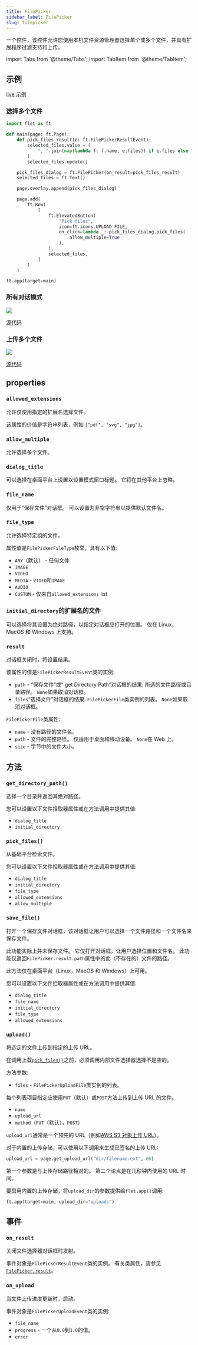 ```yaml
---
title: FilePicker
sidebar_label: FilePicker
slug: filepicker
---
```


一个控件，该控件允许您使用本机文件资源管理器选择单个或多个文件，并具有扩展程序过滤支持和上传。

import Tabs from '@theme/Tabs';
import TabItem from '@theme/TabItem';

## 示例

[live 示例](https://flet-controls-gallery.fly.dev/utility/filepicker)

### 选择多个文件

<Tabs groupId="language">
  <TabItem value="python" label="Python" default>

```python
import flet as ft

def main(page: ft.Page):
    def pick_files_result(e: ft.FilePickerResultEvent):
        selected_files.value = (
            ", ".join(map(lambda f: f.name, e.files)) if e.files else "Cancelled!"
        )
        selected_files.update()

    pick_files_dialog = ft.FilePicker(on_result=pick_files_result)
    selected_files = ft.Text()

    page.overlay.append(pick_files_dialog)

    page.add(
        ft.Row(
            [
                ft.ElevatedButton(
                    "Pick files",
                    icon=ft.icons.UPLOAD_FILE,
                    on_click=lambda _: pick_files_dialog.pick_files(
                        allow_multiple=True
                    ),
                ),
                selected_files,
            ]
        )
    )

ft.app(target=main)
```

  </TabItem>
</Tabs>

### 所有对话模式

<img src="/img/docs/controls/file-picker/file-picker-all-modes-demo.png" className="screenshot-70" />

[源代码](https://github.com/flet-dev/examples/blob/main/python/controls/file-picker/file-picker-all-modes.py)

### 上传多个文件

<img src="/img/docs/controls/file-picker/file-picker-multiple-uploads.png" className="screenshot-40" />

[源代码](https://github.com/flet-dev/examples/blob/main/python/controls/file-picker/file-picker-upload-progress.py)

## properties

### `allowed_extensions`

允许仅使用指定的扩展名选择文件。

该属性的价值是字符串列表，例如 `["pdf", "svg", "jpg"]`。

### `allow_multiple`

允许选择多个文件。

### `dialog_title`

可以选择在桌面平台上设置以设置模式窗口标题。 它将在其他平台上忽略。

### `file_name`

仅用于“保存文件”对话框。 可以设置为非空字符串以提供默认文件名。

### `file_type`

允许选择特定组的文件。

属性值是`FilePickerFileType`枚举，具有以下值:

- `ANY`（默认） - 任何文件
- `IMAGE`
- `VIDEO`
- `MEDIA` - `VIDEO`和`IMAGE`
- `AUDIO`
- `CUSTOM` - 仅来自`allowed_extensions` list

### `initial_directory`的扩展名的文件

可以选择将其设置为绝对路径，以指定对话框应打开的位置。 仅在 Linux，MacOS 和 Windows 上支持。

### `result`

对话框关闭时，将设置结果。

该属性的值是`FilePickerResultEvent`类的实例:

- `path` - “保存文件”或“ get Directory Path”对话框的结果: 所选的文件路径或目录路径。 `None`如果取消对话框。
- `files`“选择文件”对话框的结果: `FilePickerFile`类实例的列表。 `None`如果取消对话框。

`FilePickerFile`类属性:

- `name` - 没有路径的文件名。
- `path` - 文件的完整路径。 仅适用于桌面和移动设备。 `None`在 Web 上。
- `size` - 字节中的文件大小。

## 方法

### `get_directory_path()`

选择一个目录并返回其绝对路径。

您可以设置以下文件拾取器属性或在方法调用中提供其值:

- `dialog_title`
- `initial_directory`

### `pick_files()`

从基础平台检索文件。

您可以设置以下文件拾取器属性或在方法调用中提供其值:

- `dialog_title`
- `initial_directory`
- `file_type`
- `allowed_extensions`
- `allow_multiple`

### `save_file()`

打开一个保存文件对话框，该对话框让用户可以选择一个文件路径和一个文件名来保存文件。

此功能实际上并未保存文件。 它仅打开对话框，让用户选择位置和文件名。 此功能仅返回`FilePicker.result.path`属性中的此（不存在的）文件的路径。

此方法仅在桌面平台（Linux，MacOS 和 Windows）上可用。

您可以设置以下文件拾取器属性或在方法调用中提供其值:

- `dialog_title`
- `file_name`
- `initial_directory`
- `file_type`
- `allowed_extensions`

### `upload()`

将选定的文件上传到指定的上传 URL。

在调用上载[`pick_files()`](#pick_files)之前，必须调用内部文件选择器选择不是空的。

方法参数:

- `files` - `FilePickerUploadFile`类实例的列表。

每个列表项目指定应使用`PUT`（默认）或`POST`方法上传到上传 URL 的文件。

- `name`
- `upload_url`
- `method`（`PUT`（默认），`POST`）

`upload_url`通常是一个预先的 URL（例如[AWS S3 对象上传 URL](https://docs.aws.amazon.com/AmazonS3/latest/userguide/PresignedUrlUploadObject.html)）。

对于内置的上传存储，可以使用以下调用来生成已签名的上传 URL:

```python
upload_url = page.get_upload_url("dir/filename.ext", 60)
```

第一个参数是与上传存储路径相对的。
第二个论点是在几秒钟内使用的 URL 时间。

要启用内置的上传存储，将`upload_dir`的参数提供给`flet.app()`调用:

```python
ft.app(target=main, upload_dir="uploads")
```

## 事件

### `on_result`

关闭文件选择器对话框时发射。

事件对象是`FilePickerResultEvent`类的实例。 有关类属性，请参见[`FilePicker.result`](#result)。

### `on_upload`

当文件上传进度更新时，启动。

事件对象是`FilePickerUploadEvent`类的实例:

- `file_name`
- `progress` - 一个从`0.0`到`1.0`的值。
- `error`
